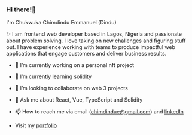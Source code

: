 ### Hi there!👋
I'm Chukwuka Chimdindu Emmanuel (Dindu)
 
✨ I am frontend web developer based in Lagos, Nigeria and passionate about problem solving. I love taking on new challenges and figuring stuff out. I have experience working with teams to produce impactful web applications that engage customers and deliver business results.

- 🔭 I’m currently working on a personal nft project

- 🌱 I’m currently learning solidity

- 👯 I’m looking to collaborate on web 3 projects

- 💬 Ask me about React, Vue, TypeScript and Solidity

- 📫 How to reach me via email (chimdindue@gmail.com) and [linkedIn](www.linkedin.com/in/chimdindu-emmanuel)

- Visit my [portfolio](https://dindu5.netlify.app)

